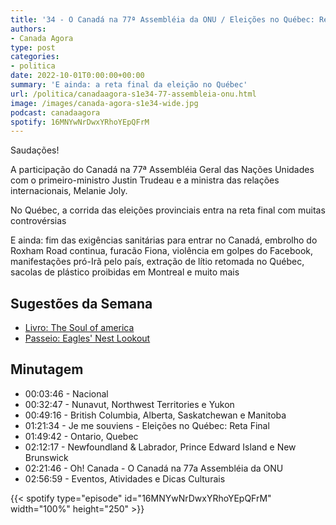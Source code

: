 ```yaml
---
title: '34 - O Canadá na 77ª Assembléia da ONU / Eleições no Québec: Reta Final'
authors:
- Canada Agora
type: post
categories:
- politica
date: 2022-10-01T0:00:00+00:00
summary: 'E ainda: a reta final da eleição no Québec'
url: /politica/canadaagora-s1e34-77-assembleia-onu.html
image: /images/canada-agora-s1e34-wide.jpg
podcast: canadaagora
spotify: 16MNYwNrDwxYRhoYEpQFrM
---
```


Saudações!

A participação do Canadá na 77ª Assembléia Geral das Nações Unidades com o primeiro-ministro Justin Trudeau e a ministra das relações internacionais, Melanie Joly.

No Québec, a corrida das eleições provinciais entra na reta final com muitas controvérsias

E ainda: fim das exigências sanitárias para entrar no Canadá, embrolho do Roxham Road continua, furacão Fiona, violência em golpes do Facebook, manifestações pró-Irã pelo país, extração de lítio retomada no Québec, sacolas de plástico proibidas em Montreal e muito mais

## Sugestões da Semana
- [Livro: The Soul of america](https://www.amazon.ca/Soul-America-Battle-Better-Angels/dp/0399589813)
- [Passeio: Eagles' Nest Lookout](https://www.littlemissottawa.com/guide-to-eagles-nest-lookout/)

## Minutagem

- 00:03:46 - Nacional
- 00:32:47 - Nunavut, Northwest Territories e Yukon
- 00:49:16 - British Columbia, Alberta, Saskatchewan e Manitoba
- 01:21:34 - Je me souviens - Eleições no Québec: Reta Final
- 01:49:42 - Ontario, Quebec
- 02:12:17 - Newfoundland & Labrador, Prince Edward Island e New Brunswick
- 02:21:46 - Oh! Canada - O Canadá na 77a Assembléia da ONU
- 02:56:59 - Eventos, Atividades e Dicas Culturais

{{< spotify type="episode" id="16MNYwNrDwxYRhoYEpQFrM" width="100%" height="250" >}}
